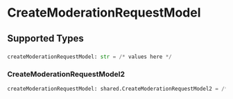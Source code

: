 # CreateModerationRequestModel


## Supported Types

### 

```python
createModerationRequestModel: str = /* values here */
```

### CreateModerationRequestModel2

```python
createModerationRequestModel: shared.CreateModerationRequestModel2 = /* values here */
```

